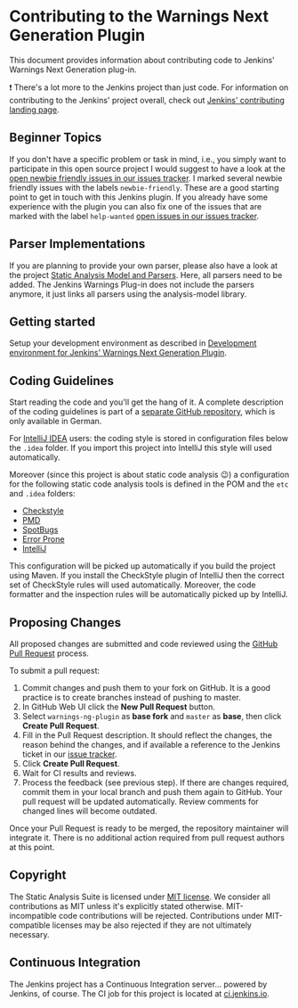 # Contributing to the Warnings Next Generation Plugin

This document provides information about contributing code to Jenkins' Warnings Next Generation plug-in.

:exclamation: There's a lot more to the Jenkins project than just code. For information on contributing to the Jenkins'
project overall, check out [Jenkins' contributing landing page](https://jenkins.io/participate/).
 
## Beginner Topics

If you don't have a specific problem or task in mind, i.e.,  you simply want to participate in this open source project 
I would suggest to have a look at the 
[open newbie friendly issues in our issues tracker](https://issues.jenkins-ci.org/issues/?filter=-1&jql=resolution%20%3D%20Unresolved%20AND%20component%20in%20(analysis-model%2C%20forensics-api-plugin%2C%20git-forensics-plugin%2C%20warnings-ng-plugin)%20AND%20labels%20%3D%20newbie-friendly%20order%20by%20updated%20DESC). 
I marked several newbie friendly issues with the labels `newbie-friendly`. These are a good starting
point to get in touch with this Jenkins plugin.
If you already have some experience with the plugin you can also fix one of the issues that are marked with the label
`help-wanted` [open issues in our issues tracker](https://issues.jenkins-ci.org/issues/?filter=-1&jql=resolution%20%3D%20Unresolved%20AND%20component%20in%20(analysis-model%2C%20forensics-api-plugin%2C%20git-forensics-plugin%2C%20warnings-ng-plugin)%20AND%20labels%20%3D%20help-wanted%20order%20by%20updated%20DESC). 


## Parser Implementations

If you are planning to provide your own parser, please also have a look at the project 
[Static Analysis Model and Parsers](https://github.com/jenkinsci/analysis-model). Here, all parsers need to be 
added. The Jenkins Warnings Plug-in does not include the parsers anymore, it just links all parsers using the 
analysis-model library. 

## Getting started

Setup your development environment as described in 
[Development environment for Jenkins' Warnings Next Generation Plugin](https://github.com/uhafner/warnings-ng-plugin-devenv).

## Coding Guidelines

Start reading the code and you'll get the hang of it. A complete description of the 
coding guidelines is part of a [separate GitHub repository](https://github.com/uhafner/codingstyle), which 
is only available in German. 

For [IntelliJ IDEA](https://www.jetbrains.com/idea/) users: the coding style is stored in configuration files below the 
`.idea` folder. If you import this project into IntelliJ this style will used automatically. 

Moreover (since this project is about static code analysis :wink:) a configuration for the following static code
analysis tools is defined in the POM and the `etc` and `.idea` folders:
- [Checkstyle](http://checkstyle.sourceforge.net/)
- [PMD](https://pmd.github.io/)
- [SpotBugs](https://spotbugs.github.io)
- [Error Prone](http://errorprone.info)
- [IntelliJ](https://www.jetbrains.com/help/idea/code-inspection.html)

This configuration will be picked up automatically if you build the project using Maven. If you install the CheckStyle 
plugin of IntelliJ then the correct set of CheckStyle rules will used automatically. Moreover, the code formatter and 
the inspection rules will be automatically picked up by IntelliJ.

## Proposing Changes

All proposed changes are submitted and code reviewed using the 
[GitHub Pull Request](https://help.github.com/articles/about-pull-requests/) process.

To submit a pull request:

1. Commit changes and push them to your fork on GitHub.
It is a good practice is to create branches instead of pushing to master.
2. In GitHub Web UI click the **New Pull Request** button.
3. Select `warnings-ng-plugin` as **base fork** and `master` as **base**, then click **Create Pull Request**.
4. Fill in the Pull Request description. It should reflect the changes, the reason behind the changes, and if available a
reference to the Jenkins ticket in our [issue tracker](https://issues.jenkins-ci.org/).
5. Click **Create Pull Request**.
6. Wait for CI results and reviews. 
7. Process the feedback (see previous step). If there are changes required, commit them in your local branch and push them
again to GitHub. Your pull request will be updated automatically. Review comments for changed lines will become outdated.

Once your Pull Request is ready to be merged, the repository maintainer will integrate it.
There is no additional action required from pull request authors at this point.

## Copyright

The Static Analysis Suite is licensed under [MIT license](./LICENSE). We consider all contributions as MIT unless it's 
explicitly stated otherwise. MIT-incompatible code contributions will be rejected.
Contributions under MIT-compatible licenses may be also rejected if they are not ultimately necessary.

## Continuous Integration

The Jenkins project has a Continuous Integration server... powered by Jenkins, of course.
The CI job for this project is located at [ci.jenkins.io](https://ci.jenkins.io/job/Plugins/job/warnings-plugin/).

